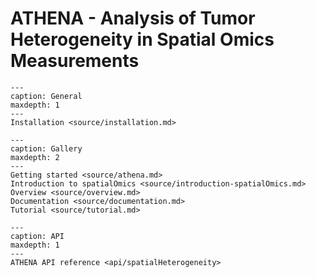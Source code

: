 # ATHENA - Analysis of Tumor Heterogeneity in Spatial Omics Measurements

```{toctree}
---
caption: General
maxdepth: 1
---
Installation <source/installation.md>
```

```{toctree}
---
caption: Gallery
maxdepth: 2
---
Getting started <source/athena.md>
Introduction to spatialOmics <source/introduction-spatialOmics.md>
Overview <source/overview.md>
Documentation <source/documentation.md>
Tutorial <source/tutorial.md>
```

```{toctree}
---
caption: API
maxdepth: 1
---
ATHENA API reference <api/spatialHeterogeneity>
```
